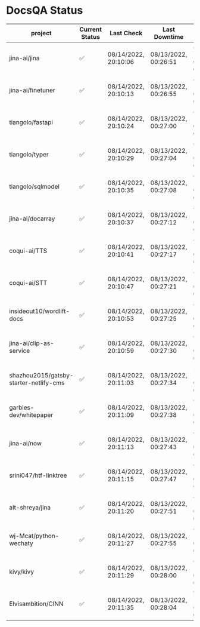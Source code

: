# DocsQA Status

|               project                |Current Status|     Last Check     |   Last Downtime    |             % Uptime              |
|--------------------------------------|--------------|--------------------|--------------------|-----------------------------------|
|jina-ai/jina                          |✅            |08/14/2022, 20:10:06|08/13/2022, 00:26:51|84.824 (since 08/11/2022, 05:10:08)|
|jina-ai/finetuner                     |✅            |08/14/2022, 20:10:13|08/13/2022, 00:26:55|84.824 (since 08/11/2022, 05:10:08)|
|tiangolo/fastapi                      |✅            |08/14/2022, 20:10:24|08/13/2022, 00:27:00|84.826 (since 08/11/2022, 05:10:08)|
|tiangolo/typer                        |✅            |08/14/2022, 20:10:29|08/13/2022, 00:27:04|84.826 (since 08/11/2022, 05:10:08)|
|tiangolo/sqlmodel                     |✅            |08/14/2022, 20:10:35|08/13/2022, 00:27:08|84.824 (since 08/11/2022, 05:10:08)|
|jina-ai/docarray                      |✅            |08/14/2022, 20:10:37|08/13/2022, 00:27:12|84.821 (since 08/11/2022, 05:10:08)|
|coqui-ai/TTS                          |✅            |08/14/2022, 20:10:41|08/13/2022, 00:27:17|84.820 (since 08/11/2022, 05:10:08)|
|coqui-ai/STT                          |✅            |08/14/2022, 20:10:47|08/13/2022, 00:27:21|84.820 (since 08/11/2022, 05:10:08)|
|insideout10/wordlift-docs             |✅            |08/14/2022, 20:10:53|08/13/2022, 00:27:25|84.818 (since 08/11/2022, 05:10:08)|
|jina-ai/clip-as-service               |✅            |08/14/2022, 20:10:59|08/13/2022, 00:27:30|84.816 (since 08/11/2022, 05:10:08)|
|shazhou2015/gatsby-starter-netlify-cms|✅            |08/14/2022, 20:11:03|08/13/2022, 00:27:34|51.441 (since 08/11/2022, 05:10:08)|
|garbles-dev/whitepaper                |✅            |08/14/2022, 20:11:09|08/13/2022, 00:27:38|84.815 (since 08/11/2022, 05:10:08)|
|jina-ai/now                           |✅            |08/14/2022, 20:11:13|08/13/2022, 00:27:43|84.812 (since 08/11/2022, 05:10:08)|
|srini047/htf-linktree                 |✅            |08/14/2022, 20:11:15|08/13/2022, 00:27:47|84.809 (since 08/11/2022, 05:10:08)|
|alt-shreya/jina                       |✅            |08/14/2022, 20:11:20|08/13/2022, 00:27:51|84.807 (since 08/11/2022, 05:10:08)|
|wj-Mcat/python-wechaty                |✅            |08/14/2022, 20:11:27|08/13/2022, 00:27:55|84.807 (since 08/11/2022, 05:10:08)|
|kivy/kivy                             |✅            |08/14/2022, 20:11:29|08/13/2022, 00:28:00|84.802 (since 08/11/2022, 05:10:08)|
|Elvisambition/CINN                    |✅            |08/14/2022, 20:11:35|08/13/2022, 00:28:04|91.451 (since 08/11/2022, 05:10:08)|
